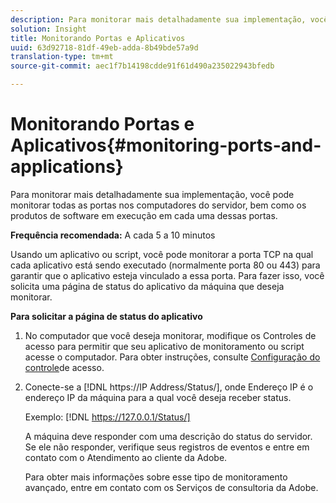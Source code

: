```yaml
---
description: Para monitorar mais detalhadamente sua implementação, você pode monitorar todas as portas nos computadores do servidor, bem como os produtos de software em execução em cada uma dessas portas.
solution: Insight
title: Monitorando Portas e Aplicativos
uuid: 63d92718-81df-49eb-adda-8b49bde57a9d
translation-type: tm+mt
source-git-commit: aec1f7b14198cdde91f61d490a235022943bfedb

---
```



# Monitorando Portas e Aplicativos{#monitoring-ports-and-applications}

Para monitorar mais detalhadamente sua implementação, você pode monitorar todas as portas nos computadores do servidor, bem como os produtos de software em execução em cada uma dessas portas.

**Frequência recomendada:** A cada 5 a 10 minutos

Usando um aplicativo ou script, você pode monitorar a porta TCP na qual cada aplicativo está sendo executado (normalmente porta 80 ou 443) para garantir que o aplicativo esteja vinculado a essa porta. Para fazer isso, você solicita uma página de status do aplicativo da máquina que deseja monitorar.

**Para solicitar a página de status do aplicativo**

1. No computador que você deseja monitorar, modifique os Controles de acesso para permitir que seu aplicativo de monitoramento ou script acesse o computador. Para obter instruções, consulte [Configuração do controle](../../../home/c-inst-svr/c-admin-inst-svr/c-config-acs-ctrl/c-config-acs-ctrl.md#concept-ac385e870dbe4b57a72bf7266b60f93d)de acesso.
1. Conecte-se a [!DNL https://IP Address/Status/], onde Endereço IP é o endereço IP da máquina para a qual você deseja receber status.

   Exemplo: [!DNL https://127.0.0.1/Status/]

   A máquina deve responder com uma descrição do status do servidor. Se ele não responder, verifique seus registros de eventos e entre em contato com o Atendimento ao cliente da Adobe.

   Para obter mais informações sobre esse tipo de monitoramento avançado, entre em contato com os Serviços de consultoria da Adobe.

